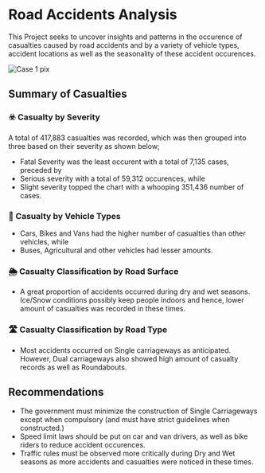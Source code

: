 # Road Accidents Analysis
This Project seeks to uncover insights and patterns in the occurence of casualties caused by road accidents and by a variety of vehicle types, accident locations as well as the seasonality of these accident occurences.

![Case 1 pix](https://www.lrfoundation.org.uk/sites/default/files/styles/16_9_media_sm/public/2024-04/lrf-worldriskpoll-2021-road-accident.jpg?h=21386b34&itok=D9r3gh9H?fit=scale)

## Summary of Casualties
### ☣️ Casualty by Severity
A total of 417,883 casualties was recorded, which was then grouped into three based on their severity as shown below;
- Fatal Severity was the least occurent with a total of 7,135 cases, preceded by
- Serious severity with a total of 59,312 occurences, while
- Slight severity topped the chart with a whooping 351,436 number of cases. 

### 🚗 Casualty by  Vehicle Types
- Cars, Bikes and Vans had the higher number of casualties than other vehicles, while
- Buses, Agricultural and other vehicles had lesser amounts.

### 🌦️ Casualty Classification by Road Surface
- A great proportion of accidents occurred during dry and wet seasons. Ice/Snow conditions possibly keep people indoors and hence, lower amount of casualties was recorded in these times.

### 🛣️ Casualty Classification by Road Type
- Most accidents occurred on Single carriageways as anticipated. However, Dual carriageways also showed high amount of casualty records as well as Roundabouts.


## Recommendations
- The government must minimize the construction of Single Carriageways except when compulsory (and must have strict guidelines when constructed.) 
- Speed limit laws should be put on car and van drivers, as well as bike riders to reduce accident occurences.
- Traffic rules must be observed more critically during Dry and Wet seasons as more accidents and casualties were noticed in these times.
